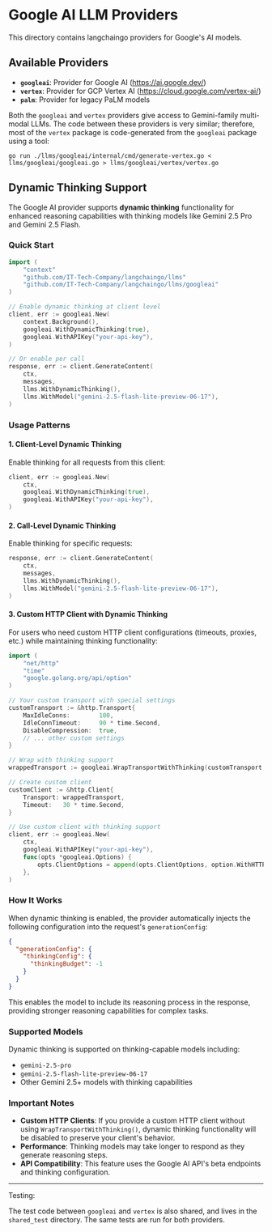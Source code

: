 # Google AI LLM Providers

This directory contains langchaingo providers for Google's AI models.

## Available Providers

* **`googleai`**: Provider for Google AI (https://ai.google.dev/)
* **`vertex`**: Provider for GCP Vertex AI (https://cloud.google.com/vertex-ai/)
* **`palm`**: Provider for legacy PaLM models

Both the `googleai` and `vertex` providers give access to Gemini-family
multi-modal LLMs. The code between these providers is very similar; therefore,
most of the `vertex` package is code-generated from the `googleai` package using
a tool:

    go run ./llms/googleai/internal/cmd/generate-vertex.go < llms/googleai/googleai.go > llms/googleai/vertex/vertex.go

## Dynamic Thinking Support

The Google AI provider supports **dynamic thinking** functionality for enhanced reasoning capabilities with thinking models like Gemini 2.5 Pro and Gemini 2.5 Flash.

### Quick Start

```go
import (
    "context"
    "github.com/IT-Tech-Company/langchaingo/llms"
    "github.com/IT-Tech-Company/langchaingo/llms/googleai"
)

// Enable dynamic thinking at client level
client, err := googleai.New(
    context.Background(),
    googleai.WithDynamicThinking(true),
    googleai.WithAPIKey("your-api-key"),
)

// Or enable per call
response, err := client.GenerateContent(
    ctx,
    messages,
    llms.WithDynamicThinking(),
    llms.WithModel("gemini-2.5-flash-lite-preview-06-17"),
)
```

### Usage Patterns

#### 1. Client-Level Dynamic Thinking
Enable thinking for all requests from this client:

```go
client, err := googleai.New(
    ctx,
    googleai.WithDynamicThinking(true),
    googleai.WithAPIKey("your-api-key"),
)
```

#### 2. Call-Level Dynamic Thinking
Enable thinking for specific requests:

```go
response, err := client.GenerateContent(
    ctx,
    messages,
    llms.WithDynamicThinking(),
    llms.WithModel("gemini-2.5-flash-lite-preview-06-17"),
)
```

#### 3. Custom HTTP Client with Dynamic Thinking
For users who need custom HTTP client configurations (timeouts, proxies, etc.) while maintaining thinking functionality:

```go
import (
    "net/http"
    "time"
    "google.golang.org/api/option"
)

// Your custom transport with special settings
customTransport := &http.Transport{
    MaxIdleConns:        100,
    IdleConnTimeout:     90 * time.Second,
    DisableCompression:  true,
    // ... other custom settings
}

// Wrap with thinking support
wrappedTransport := googleai.WrapTransportWithThinking(customTransport, true)

// Create custom client
customClient := &http.Client{
    Transport: wrappedTransport,
    Timeout:   30 * time.Second,
}

// Use custom client with thinking support
client, err := googleai.New(
    ctx,
    googleai.WithAPIKey("your-api-key"),
    func(opts *googleai.Options) {
        opts.ClientOptions = append(opts.ClientOptions, option.WithHTTPClient(customClient))
    },
)
```

### How It Works

When dynamic thinking is enabled, the provider automatically injects the following configuration into the request's `generationConfig`:

```json
{
  "generationConfig": {
    "thinkingConfig": {
      "thinkingBudget": -1
    }
  }
}
```

This enables the model to include its reasoning process in the response, providing stronger reasoning capabilities for complex tasks.

### Supported Models

Dynamic thinking is supported on thinking-capable models including:
- `gemini-2.5-pro`
- `gemini-2.5-flash-lite-preview-06-17`
- Other Gemini 2.5+ models with thinking capabilities

### Important Notes

- **Custom HTTP Clients**: If you provide a custom HTTP client without using `WrapTransportWithThinking()`, dynamic thinking functionality will be disabled to preserve your client's behavior.
- **Performance**: Thinking models may take longer to respond as they generate reasoning steps.
- **API Compatibility**: This feature uses the Google AI API's beta endpoints and thinking configuration.

----

Testing:

The test code between `googleai` and `vertex` is also shared, and lives in
the `shared_test` directory. The same tests are run for both providers.
